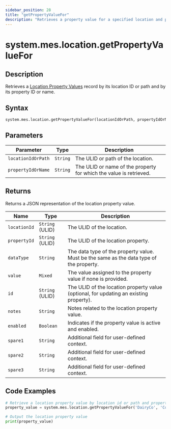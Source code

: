 ```yaml
---
sidebar_position: 28
title: "getPropertyValueFor"
description: "Retrieves a property value for a specified location and property."
---
```


# system.mes.location.getPropertyValueFor

## Description

Retrieves a [Location Property Values](../../data-model/location-model/location-property-value) record by its location ID or path and by its property ID or name.

## Syntax
```python
system.mes.location.getPropertyValueFor(locationIdOrPath, propertyIdOrName)
```

## Parameters

| Parameter          | Type     | Description                                                        |
|--------------------|----------|--------------------------------------------------------------------|
| `locationIdOrPath` | `String` | The ULID or path of the location.                                  |
| `propertyIdOrName` | `String` | The ULID or name of the property for which the value is retrieved. |

## Returns

Returns a JSON representation of the location property value.

| Name           | Type            | Description                                                                             |
|----------------|-----------------|-----------------------------------------------------------------------------------------|
| `locationId`   | `String` (ULID) | The ULID of the location.                                                               |
| `propertyId`   | `String` (ULID) | The ULID of the location property.                                                      |
| `dataType`     | `String`        | The data type of the property value. Must be the same as the data type of the property. |
| `value`        | `Mixed`         | The value assigned to the property value if none is provided.                           |
| `id`           | `String` (ULID) | The ULID of the location property value (optional, for updating an existing property).  |
| `notes`        | `String`        | Notes related to the location property value.                                           |
| `enabled`      | `Boolean`       | Indicates if the property value is active and enabled.                                  |
| `spare1`       | `String`        | Additional field for user-defined context.                                              |
| `spare2`       | `String`        | Additional field for user-defined context.                                              |
| `spare3`       | `String`        | Additional field for user-defined context.                                              |

## Code Examples

```python
# Retrieve a location property value by location id or path and property id or name
property_value = system.mes.location.getPropertyValueFor('DairyCo', 'Cows')

# Output the location property value
print(property_value)
```